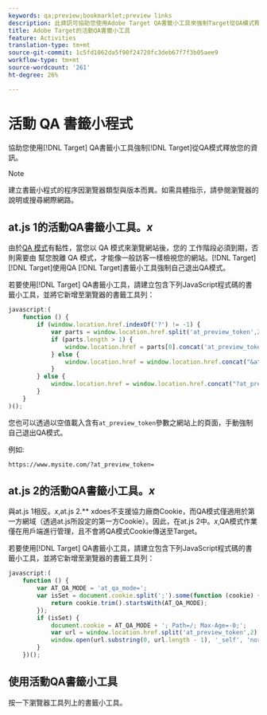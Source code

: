 ```yaml
---
keywords: qa;preview;bookmarklet;preview links
description: 此資訊可協助您使用Adobe Target QA書籤小工具來強制Target從QA模式釋放您。
title: Adobe Target的活動QA書籤小工具
feature: Activities
translation-type: tm+mt
source-git-commit: 1c5fd1062da5f90f24720fc3deb67f7f3b05aee9
workflow-type: tm+mt
source-wordcount: '261'
ht-degree: 26%

---
```



# 活動 QA 書籤小程式

協助您使用[!DNL Target] QA書籤小工具強制[!DNL Target]從QA模式釋放您的資訊。

>[!NOTE]
>
>建立書籤小程式的程序因瀏覽器類型與版本而異。如需具體指示，請參閱瀏覽器的說明或搜尋網際網路。

## at.js 1的活動QA書籤小工具。*x*

由於[QA 模式](/help/c-activities/c-activity-qa/activity-qa.md)有黏性，當您以 QA 模式來瀏覽網站後，您的 工作階段必須到期，否則需要由 幫您脫離 QA 模式，才能像一般訪客一樣檢視您的網站。[!DNL Target][!DNL Target]使用QA [!DNL Target]書籤小工具強制自己退出QA模式。

若要使用[!DNL Target] QA書籤小工具，請建立包含下列JavaScript程式碼的書籤小工具，並將它新增至瀏覽器的書籤工具列：

```javascript
javascript:(
    function () {
        if (window.location.href.indexOf('?') != -1) {
            var parts = window.location.href.split('at_preview_token',2);
            if (parts.length > 1) {
                window.location.href = parts[0].concat('at_preview_token=');
            } else {
                window.location.href = window.location.href.concat("&at_preview_token=")
            }
        } else {
            window.location.href = window.location.href.concat("?at_preview_token=")
        }
    }
)();
```

您也可以透過以空值載入含有`at_preview_token`參數之網站上的頁面，手動強制自己退出QA模式。

例如:

`https://www.mysite.com/?at_preview_token=`

## at.js 2的活動QA書籤小工具。*x*

與at.js 1相反。*x*,at.js 2.** xdoes不支援協力廠商Cookie，而QA模式僅適用於第一方網域（透過at.js所設定的第一方Cookie）。因此，在at.js 2中。*x*,QA模式作業僅在用戶端進行管理，且不會將QA模式Cookie傳送至Target。

若要使用[!DNL Target] QA書籤小工具，請建立包含下列JavaScript程式碼的書籤小工具，並將它新增至瀏覽器的書籤工具列：

```javascript
javascript:(
    function () {
        var AT_QA_MODE = 'at_qa_mode=';
        var isSet = document.cookie.split(';').some(function (cookie) {
            return cookie.trim().startsWith(AT_QA_MODE);
        });
        if (isSet) {
            document.cookie = AT_QA_MODE + '; Path=/; Max-Age=-0;';
            var url = window.location.href.split('at_preview_token',2)[0];
            window.open(url.substring(0, url.length - 1), '_self', 'noreferrer');
        }
    })();
```

## 使用活動QA書籤小工具

按一下瀏覽器工具列上的書籤小工具。

